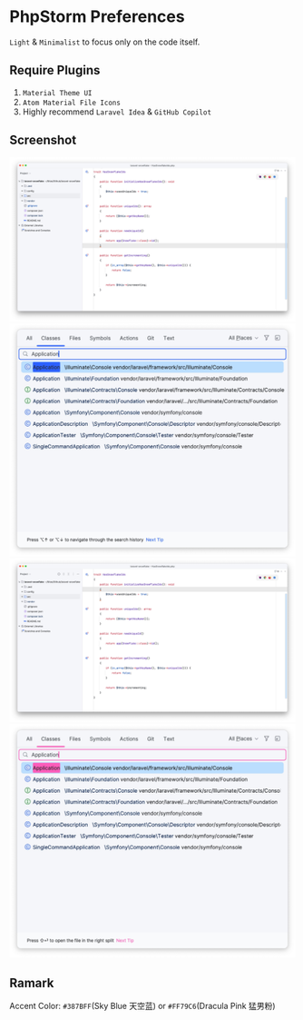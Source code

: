 # PhpStorm Preferences

`Light` & `Minimalist` to focus only on the code itself.

## Require Plugins
1. `Material Theme UI`
2. `Atom Material File Icons`
3. Highly recommend `Laravel Idea` & `GitHub Copilot`

## Screenshot
<img  src="./images/1.jpg" alt="screenshot"/>

<img  src="./images/2.jpg" alt="screenshot"/>

<img  src="./images/3.jpg" alt="screenshot"/>

<img  src="./images/4.jpg" alt="screenshot"/>

## Ramark
Accent Color: `#387BFF`(Sky Blue 天空蓝) or `#FF79C6`(Dracula Pink 猛男粉)
